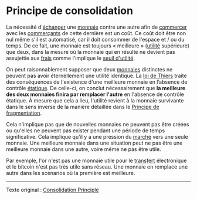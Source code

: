 Principe de consolidation
=========================

La nécessité d'[échanger](ch101-glossary.md#échange) une [monnaie](ch101-glossary.md#monnaie) contre une autre afin de [commercer](ch101-glossary.md#commerce) avec les [commerçants](ch101-glossary.md#commerçant) de cette dernière est un coût. Ce coût doit être non nul même s'il est automatisé, car il doit consommer de l'espace et / ou du temps. De ce fait, une monnaie est toujours « meilleure » ([utilité](ch101-glossary.md#utilité) supérieure) que deux, dans la mesure où la monnaie qui en résulte ne devient pas assujettie aux [frais](ch101-glossary.md#frais) comme l'implique le [seuil d'utilité](ch031-utility-threshold-property.md).

On peut raisonnablement supposer que deux [monnaies](ch005-money-taxonomy.md) distinctes ne peuvent pas avoir éternellement une utilité identique. La [loi de Thiers](https://en.wikipedia.org/wiki/Gresham's_law#Reverse_of_Gresham's_law_(Thiers'_law)) traite des conséquences de l'existence d'une meilleure monnaie en l’absence de contrôle [étatique](ch101-glossary.md#état). De celle-ci, on conclut nécessairement que **la meilleure des deux monnaies finira par remplacer l'autre** en l'absence de contrôle étatique. À mesure que cela a lieu, l'utilité revient à la monnaie survivante dans le sens inverse de la manière détaillée dans le [Principe de fragmentation](ch021-fragmentation-principle.md).

Cela n'implique pas que de nouvelles monnaies ne peuvent pas être créées ou qu'elles ne peuvent pas exister pendant une période de temps significative. Cela implique qu'il y a une pression du [marché](ch101-glossary.md#marché) vers une seule monnaie. Une meilleure monnaie dans une situation peut ne pas être une meilleure monnaie dans une autre, voire même ne pas être utile.

Par exemple, l'or n'est pas une monnaie utile pour le [transfert](ch101-glossary.md#transfert) électronique et le bitcoin n'est pas très utile sans réseau. Une monnaie en remplace une autre dans les scénarios où la première est meilleure.

---

Texte original : [Consolidation Principle](https://github.com/libbitcoin/libbitcoin-system/wiki/Consolidation-Principle)